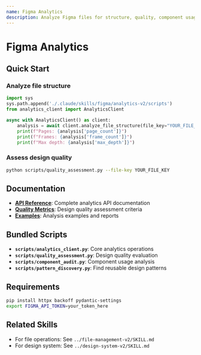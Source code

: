 ```yaml
---
name: Figma Analytics
description: Analyze Figma files for structure, quality, component usage, and design patterns. Use when auditing designs, assessing quality, discovering reusable patterns, or when user mentions design analysis, quality check, or component audit. Requires Figma API token.
---
```


# Figma Analytics

## Quick Start

### Analyze file structure
```python
import sys
sys.path.append('./.claude/skills/figma/analytics-v2/scripts')
from analytics_client import AnalyticsClient

async with AnalyticsClient() as client:
    analysis = await client.analyze_file_structure(file_key="YOUR_FILE_KEY")
    print(f"Pages: {analysis['page_count']}")
    print(f"Frames: {analysis['frame_count']}")
    print(f"Max depth: {analysis['max_depth']}")
```

### Assess design quality
```bash
python scripts/quality_assessment.py --file-key YOUR_FILE_KEY
```

## Documentation

- **[API Reference](reference.md)**: Complete analytics API documentation
- **[Quality Metrics](quality-metrics.md)**: Design quality assessment criteria
- **[Examples](examples.md)**: Analysis examples and reports

## Bundled Scripts

- **`scripts/analytics_client.py`**: Core analytics operations
- **`scripts/quality_assessment.py`**: Design quality evaluation
- **`scripts/component_audit.py`**: Component usage analysis
- **`scripts/pattern_discovery.py`**: Find reusable design patterns

## Requirements

```bash
pip install httpx backoff pydantic-settings
export FIGMA_API_TOKEN=your_token_here
```

## Related Skills

- For file operations: See `../file-management-v2/SKILL.md`
- For design system: See `../design-system-v2/SKILL.md`
